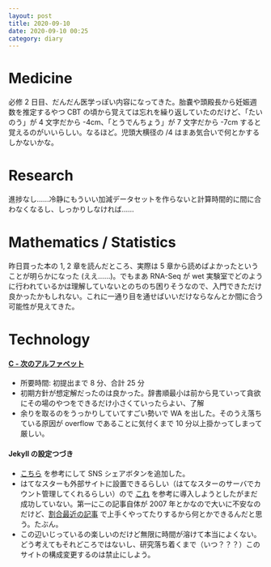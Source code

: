 ```yaml
---
layout: post
title: 2020-09-10
date: 2020-09-10 00:25
category: diary
---
```


# Medicine
必修 2 日目、だんだん医学っぽい内容になってきた。胎嚢や頭殿長から妊娠週数を推定するやつ CBT の頃から覚えては忘れを繰り返していたのだけど、「たいのう」が 4 文字だから -4cm、「とうでんちょう」が 7 文字だから -7cm すると覚えるのがいいらしい。なるほど。児頭大横径の /4 はまあ気合いで何とかするしかないかな。

# Research
進捗なし……冷静にもういい加減データセットを作らないと計算時間的に間に合わなくなるし、しっかりしなければ……

# Mathematics / Statistics
昨日買った本の 1, 2 章を読んだところ、実際は 5 章から読めばよかったということが明らかになった (ええ……)。でもまあ RNA-Seq が wet 実験室でどのように行われているかは理解していないとのちのち困りそうなので、入門できただけ良かったかもしれない。これに一通り目を通せばいいだけならなんとか間に合う可能性が見えてきた。

# Technology

#### [C - 次のアルファベット](https://atcoder.jp/contests/code-festival-2016-quala/tasks/codefestival_2016_qualA_c)
- 所要時間: 初提出まで 8 分、合計 25 分
- 初期方針が想定解だったのは良かった。辞書順最小は前から見ていって貪欲にその場のやつをできるだけ小さくていったらよい、了解
- 余りを取るのをうっかりしていてすごい勢いで WA を出した。そのうえ落ちている原因が overflow であることに気付くまで 10 分以上掛かってしまって厳しい。

#### Jekyll の設定つづき
- [こちら](https://blog.taross-f.dev/JekyllNow%E3%81%ABSNS%E3%83%9C%E3%82%BF%E3%83%B3%E8%BF%BD%E5%8A%A0%E3%81%97%E3%81%9F/) を参考にして SNS シェアボタンを追加した。
- はてなスターも外部サイトに設置できるらしい（はてなスターのサーバでカウント管理してくれるらしい）ので [これ](http://developer.hatena.ne.jp/ja/documents/star/misc/hatenastarjs) を参考に導入しようとしたがまだ成功していない。第一にこの記事自体が 2007 年とかなので大いに不安なのだけど、[割合最近の記事](https://blog.rinsuki.net/articles/2019-02-add-hatena-star/) で上手くやってたりするから何とかできるんだと思う。たぶん。
- この辺いじっているの楽しいのだけど無限に時間が溶けて本当によくない。どう考えてもそれどころではないし、研究落ち着くまで（いつ？？？）このサイトの構成変更するのは禁止にしよう。
